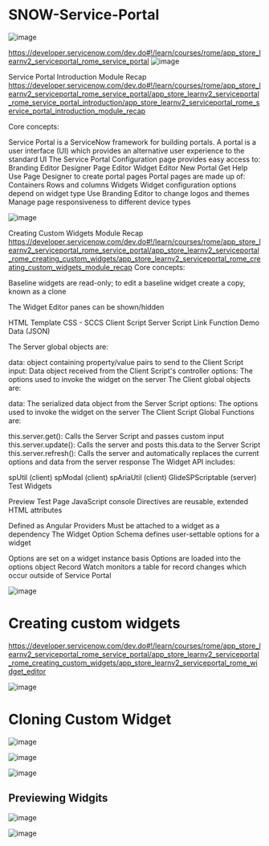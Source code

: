 # SNOW-Service-Portal
![image](https://user-images.githubusercontent.com/12488769/147889536-eaf5b80f-0e9e-4cc5-85e2-d4604f2b7b14.png)

https://developer.servicenow.com/dev.do#!/learn/courses/rome/app_store_learnv2_serviceportal_rome_service_portal
![image](https://user-images.githubusercontent.com/12488769/148446642-c5b19b2f-47c3-4cdf-b118-5321fe1af1f7.png)


Service Portal Introduction Module Recap
https://developer.servicenow.com/dev.do#!/learn/courses/rome/app_store_learnv2_serviceportal_rome_service_portal/app_store_learnv2_serviceportal_rome_service_portal_introduction/app_store_learnv2_serviceportal_rome_service_portal_introduction_module_recap

Core concepts:

Service Portal is a ServiceNow framework for building portals. A portal is a user interface (UI) which provides an alternative user experience to the standard UI
The Service Portal Configuration page provides easy access to:
Branding Editor
Designer
Page Editor
Widget Editor
New Portal
Get Help
Use Page Designer to create portal pages
Portal pages are made up of:
Containers
Rows and columns
Widgets
Widget configuration options depend on widget type
Use Branding Editor to change logos and themes
Manage page responsiveness to different device types

![image](https://user-images.githubusercontent.com/12488769/148442386-2c6507b4-f03f-4251-9c25-c08e688366bd.png)


Creating Custom Widgets Module Recap
https://developer.servicenow.com/dev.do#!/learn/courses/rome/app_store_learnv2_serviceportal_rome_service_portal/app_store_learnv2_serviceportal_rome_creating_custom_widgets/app_store_learnv2_serviceportal_rome_creating_custom_widgets_module_recap
Core concepts:

Baseline widgets are read-only; to edit a baseline widget create a copy, known as a clone

The Widget Editor panes can be shown/hidden

HTML Template
CSS - SCCS
Client Script
Server Script
Link Function
Demo Data (JSON)

The Server global objects are:

data: object containing property/value pairs to send to the Client Script
input: Data object received from the Client Script's controller
options: The options used to invoke the widget on the server
The Client global objects are:

data: The serialized data object from the Server Script
options: The options used to invoke the widget on the server
The Client Script Global Functions are:

this.server.get(): Calls the Server Script and passes custom input
this.server.update(): Calls the server and posts this.data to the Server Script
this.server.refresh(): Calls the server and automatically replaces the current options and data from the server response
The Widget API includes:

spUtil (client)
spModal (client)
spAriaUtil (client)
GlideSPScriptable (server)
Test Widgets

Preview
Test Page
JavaScript console
Directives are reusable, extended HTML attributes

Defined as Angular Providers
Must be attached to a widget as a dependency
The Widget Option Schema defines user-settable options for a widget

Options are set on a widget instance basis
Options are loaded into the options object
Record Watch monitors a table for record changes which occur outside of Service Portal

![image](https://user-images.githubusercontent.com/12488769/148442405-ab0af0a6-1596-49d4-abf6-febc3dd2251e.png)


# Creating custom widgets
https://developer.servicenow.com/dev.do#!/learn/courses/rome/app_store_learnv2_serviceportal_rome_service_portal/app_store_learnv2_serviceportal_rome_creating_custom_widgets/app_store_learnv2_serviceportal_rome_widget_editor

![image](https://user-images.githubusercontent.com/12488769/148442859-87e11ad9-281f-48fa-ae17-54f9b1e6368b.png)

# Cloning Custom Widget
![image](https://user-images.githubusercontent.com/12488769/148443067-143641fa-a2bb-4bbc-a5c5-50c8c5275a35.png)

![image](https://user-images.githubusercontent.com/12488769/148443230-6902b398-1bcc-4d52-818f-de2a6523f933.png)

![image](https://user-images.githubusercontent.com/12488769/148443621-2a3de2a2-ef99-4bf8-8982-92564338b539.png)

## Previewing Widgits
![image](https://user-images.githubusercontent.com/12488769/148443988-066f4d5b-e91b-417d-90bd-a0facba6acf3.png)

![image](https://user-images.githubusercontent.com/12488769/148445348-aed981fb-d009-4b58-9612-56693aa3d551.png)




